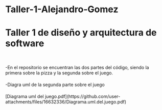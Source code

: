 # Taller-1-Alejandro-Gomez
<style>p {
            margin-bottom: 20px;}</style>
<h1>Taller 1 de diseño y arquitectura de software</h1 >  <br>
<p>-En el repositorio se encuentran las dos partes del código, siendo la primera sobre la pizza y la segunda sobre el juego.</p>  
<p>-Diagra uml de la segunda parte sobre el juego</p>
[Diagrama uml del juego.pdf](https://github.com/user-attachments/files/16632336/Diagrama.uml.del.juego.pdf)<br>
